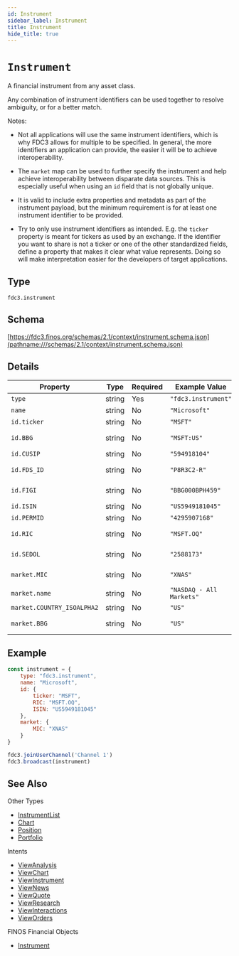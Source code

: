 ```yaml
---
id: Instrument
sidebar_label: Instrument
title: Instrument
hide_title: true
---
```

# `Instrument`

A financial instrument from any asset class.

Any combination of instrument identifiers can be used together to resolve ambiguity, or for a better match.

Notes:

- Not all applications will use the same instrument identifiers, which is why FDC3 allows for multiple to be specified.
In general, the more identifiers an application can provide, the easier it will be to achieve interoperability.

- The `market` map can be used to further specify the instrument and help achieve interoperability between disparate data sources. This is especially useful when using an `id` field that is not globally unique.

- It is valid to include extra properties and metadata as part of the instrument payload, but the minimum requirement
is for at least one instrument identifier to be provided.

- Try to only use instrument identifiers as intended. E.g. the `ticker` property is meant for tickers as used by an exchange.
If the identifier you want to share is not a ticker or one of the other standardized fields, define
a property that makes it clear what value represents. Doing so will make interpretation easier for the developers of target applications.

## Type

`fdc3.instrument`

## Schema

[https://fdc3.finos.org/schemas/2.1/context/instrument.schema.json](pathname:///schemas/2.1/context/instrument.schema.json)

## Details

| Property                    | Type    | Required | Example Value            | More Info                                              |
|-----------------------------|---------|----------|--------------------------|--------------------------------------------------------|
| `type`                      | string  | Yes      | `"fdc3.instrument"`      |                                                        |
| `name`                      | string  | No       | `"Microsoft"`            |                                                        |
| `id.ticker`                 | string  | No       | `"MSFT"`                 |                                                        |
| `id.BBG`                    | string  | No       | `"MSFT:US"`              | [https://www.bloomberg.com/](https://www.bloomberg.com/)                           |
| `id.CUSIP`                  | string  | No       | `"594918104"`            | [https://www.cusip.com/](https://www.cusip.com/)                               |
| `id.FDS_ID`                 | string  | No       | `"P8R3C2-R"`             | [https://www.factset.com/](https://www.factset.com/)                             |
| `id.FIGI`                   | string  | No       | `"BBG000BPH459"`         | [https://www.openfigi.com/](https://www.openfigi.com/)                            |
| `id.ISIN`                   | string  | No       | `"US5949181045"`         | [https://www.isin.org/](https://www.isin.org/)                                |
| `id.PERMID`                 | string  | No       | `"4295907168"`           | [https://permid.org/](https://permid.org/)                                  |
| `id.RIC`                    | string  | No       | `"MSFT.OQ"`              | [https://www.refinitiv.com/](https://www.refinitiv.com/)                           |
| `id.SEDOL`                  | string  | No       | `"2588173"`              | [https://www.lseg.com/sedol](https://www.lseg.com/sedol)                           |
| `market.MIC`                | string  | No       | `"XNAS"`                 | [https://en.wikipedia.org/wiki/Market_Identifier_Code](https://en.wikipedia.org/wiki/Market_Identifier_Code) |
| `market.name`               | string  | No       | `"NASDAQ - All Markets"` |                                                        |
| `market.COUNTRY_ISOALPHA2`  | string  | No       | `"US"`                   |                                                        |
| `market.BBG`                | string  | No       | `"US"`                   | [https://www.bloomberg.com/](https://www.bloomberg.com/)                           |

## Example

```js
const instrument = {
    type: "fdc3.instrument",
    name: "Microsoft",
    id: {
        ticker: "MSFT",
        RIC: "MSFT.OQ",
        ISIN: "US5949181045"
    },
    market: {
        MIC: "XNAS"
    }
}

fdc3.joinUserChannel('Channel 1')
fdc3.broadcast(instrument)
```

## See Also

Other Types

- [InstrumentList](InstrumentList)
- [Chart](Chart)
- [Position](Position)
- [Portfolio](Portfolio)

Intents

- [ViewAnalysis](../../intents/ref/ViewAnalysis)
- [ViewChart](../../intents/ref/ViewChart)
- [ViewInstrument](../../intents/ref/ViewInstrument)
- [ViewNews](../../intents/ref/ViewNews)
- [ViewQuote](../../intents/ref/ViewQuote)
- [ViewResearch](../../intents/ref/ViewResearch)
- [ViewInteractions](../../intents/ref/ViewInteractions)
- [ViewOrders](../../intents/ref/ViewOrders)

FINOS Financial Objects

- [Instrument](https://fo.finos.org/docs/objects/instrument)
